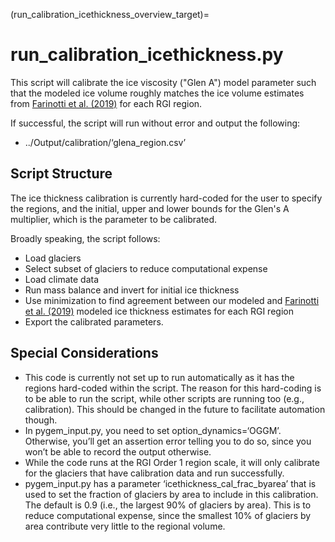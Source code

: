 (run_calibration_icethickness_overview_target)=
# run_calibration_icethickness.py
This script will calibrate the ice viscosity ("Glen A") model parameter such that the modeled ice volume roughly matches the ice volume estimates from [Farinotti et al. (2019)](https://www.nature.com/articles/s41561-019-0300-3) for each RGI region.

If successful, the script will run without error and output the following:
* ../Output/calibration/‘glena_region.csv’ 

## Script Structure
The ice thickness calibration is currently hard-coded for the user to specify the regions, and the initial, upper and lower bounds for the Glen's A multiplier, which is the parameter to be calibrated.

Broadly speaking, the script follows:
* Load glaciers
* Select subset of glaciers to reduce computational expense
* Load climate data
* Run mass balance and invert for initial ice thickness
* Use minimization to find agreement between our modeled and [Farinotti et al. (2019)](https://www.nature.com/articles/s41561-019-0300-3) modeled ice thickness estimates for each RGI region
* Export the calibrated parameters.

## Special Considerations
* This code is currently not set up to run automatically as it has the regions hard-coded within the script. The reason for this hard-coding is to be able to run the script, while other scripts are running too (e.g., calibration). This should be changed in the future to facilitate automation though.
* In  pygem_input.py, you need to set option_dynamics=‘OGGM’. Otherwise, you’ll get an assertion error telling you to do so, since you won’t be able to record the output otherwise.
* While the code runs at the RGI Order 1 region scale, it will only calibrate for the glaciers that have calibration data and run successfully.
* pygem_input.py has a parameter ‘icethickness_cal_frac_byarea’ that is used to set the fraction of glaciers by area to include in this calibration. The default is 0.9 (i.e., the largest 90% of glaciers by area). This is to reduce computational expense, since the smallest 10% of glaciers by area contribute very little to the regional volume.